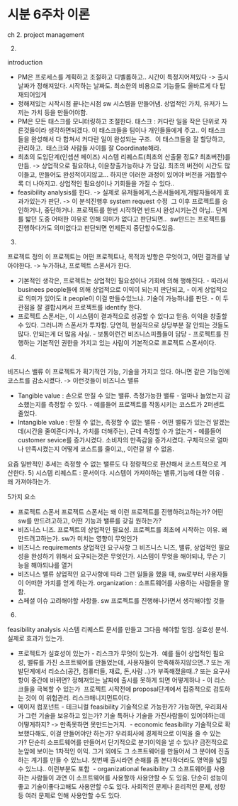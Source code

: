 # 시분 6주차 이론

ch 2. project management

2)
introduction

- PM은 프로세스를 계획하고 조절하고 디벨롭하고.. 시간이 특정지어져있다 -> 출시날짜가 정해져있다. 시작하는 날짜도. 최소한의 비용으로 기능들도 올바르게 다 탑재되어있게
- 정해져있는 시작시점 끝나는시점 sw 시스템을 만들어냄. 상업적인 가치, 유저가 느끼는 가치 등을 만들어야함.
- PM은 모든 태스크를 모니터링하고 조절한다. 태스크 : 커다란 일을 작은 단위로 자른것들이라 생각하면되겠다. 이 태스크들을 팀이나 개인들들에게 주고.. 이 태스크들을 완성해서 다 합쳐서 커다란 일이 완성되는 구조.  이 태스크들을 잘 할당하고, 관리하고.  태스크와 사람들 사이를 잘 Coordinate해라.
- 최초의 도입단계(인셉션 페이즈) 시스템 리퀘스트(최초의 산출물 정도? 최초버전)를 만듬. -> 상업적으로 필요하냐, 이윤창출가능하냐 가 담김. 최초의 버전이 시간도 많이들고, 만들어도 완성적이지않고… 하지만 이러한 과정이 있어야 버전을 거듭할수록 더 나아지고. 상업적인 필요성이나 기회들을 가질 수 있다..
- feasibility analysis를 한다. -> 실제로 유저들에게,스폰서들에게,개발자들에게 효과가있는가 판단. -> 이 분석진행후 system request 수정  그 이후 프로젝트를 승인하거나, 중단하거나. 프로젝트를 한번 시작하면 반드시 완성시키는건 아님.. 단계를 밟던 도중 어떠한 이유로 인해 의미가 없다고 판단되면..  sw만드는 프로젝트를 진행하다가도 의미없다고 판단되면 언제든지 중단할수도있음.

3)
프로젝트 정의
이 프로젝트는 어떤 프로젝트나, 목적과 뱡항은 무엇이고, 어떤 결과를 낳아야한다.
-> 누가하냐, 프로젝트 스폰서가 한다.

- 기본적인 생각은, 프로젝트는 상업적인 필요성이나 기회에 의해 행해진다. - 따라서 businees people들에 의해 상업적으로 이익이 되는지 판단되고, - 이게 상업적으로 의미가 있어도 it people이 이걸 만들수있느냐. 기술이 가능하냐를 판단. - 이 두 관점을 잘 결합시켜서 프로젝트를 identify 한다.
- 프로젝트 스폰서는, 이 시스템이 결과적으로 성공할 수 있다고 믿음. 이익을 창출할 수 있다. 그러니까 스폰서가 투자함. 당연히, 현실적으로 상당부분 잘 안되는 것들도 많다. 안되는게 더 많음 사실. - 보통이런건 비즈니스피플들이 담당 - 프로젝트를 진행하는 기본적인 권한을 가지고 있는 사람이 기본적으로 프로젝트 스폰서이다.

4)
비즈니스 밸류
이 프로젝트가 획기적인 기능, 기술을 가지고 있다.
아니면 같은 기능인에 코스트를 감소시켰다.
-> 이런것들이 비즈니스 밸류

- Tangible value : 손으로 만질 수 있는 밸류. 측정가능한 밸류 - 얼마나 늘었는지 감소했는지를 측정할 수 있다. - 예를들어 프로젝트를 작동시키는 코스트가 2퍼센트 줄었다.
- Intangible value : 만질 수 없는, 측정할 수 없는 밸류 - 어떤 밸류가 있는건 알겠는데(시간을 줄여준다거나, 가치를 더해주는), 근데 측정할 수가 없는거 - 예를들어 customer sevice를 증가시켰다. 소비자의 만족감을 증가시켰다. 구체적으로 얼마나 만족시켰는지 어떻게 코스트를 줄이고,, 이런걸 알 수 없음.

요즘 일반적인 추세는 측정할 수 없는 밸류도 다 정량적으로 환산해서 코스트적으로 계산한다.
5)
시스템 리퀘스트
: 문서이다. 시스템이 가져야하는 밸류,기능에 대한 이유 . 왜 가져야하는가.

5가지 요소
- 프로젝트 스폰서 프로젝트 스폰서는 왜 이런 프로젝트를 진행하려고하는가? 어떤 sw를 만드려고하고, 어떤 기능과 밸류를 갖길 원하는가?
- 비즈니스 니즈. 프로젝트의 상업적인 필요성. 프로젝트를 최초에 시작하는 이유. 왜 만드려고하는가. sw가 미치는 영향이 무엇인가
- 비즈니스 requirements 상업적인 요구사항 그 비즈니스 니즈, 밸류, 상업적인 필요성을 완성하기 위해서 요구되는것은 무엇인가. 시스템이 무엇을 해야되냐, 무슨 기능을 해야되냐를 열거
- 비즈니스 밸류 상업적인 요구사항에 따라 그런 일들을 했을 때, sw로부터 사용자들이 어떠한 가치를 얻게 하는가. organization : 소프트웨어를 사용하는 사람들을 말함.
- 스페셜 이슈 고려해야할 사항들. sw 프로젝트를 진행해나가면서 생각해야할 것들

6)
feasibility analysis 시스템 리퀘스트 문서를 만들고 그다음 해야할 일임. 실효성 분석. 실제로 효과가 있는가.
- 프로젝트가 실효성이 있는가 - 리스크가 무엇이 있는가.  예를 들어 상업적인 필요성, 밸류를 가진 소프트웨어를 만들었는데, 사용자들이 만족해하지않으면..? 또는 개발단계에서 리소스(공간, 컴퓨터들, 재료, 돈,사람 ..)가 부족해졌을때..? 또는 요구사항이 중간에 바뀌면? 정해져있는 날짜에 출시를 못하게 되면 어떻게하나 - 이 리스크들을 극복할 수 있는가  프로젝트 시작전에 proposal단계에서 집중적으로 검토하는 것이 이 위험관리. 리스크매니지먼트이다.
- 메이저 컴포넌트 - 테크니컬 feasibility 기술적으로 가능한가? 가능하면, 우리회사가 그런 기술을 보유하고 있는가? 기술 특허나 기술을 가진사람들이 있어야하는데 어떻게하지? -> 만족못하면 못만드는거지.  - economic feasibility 기술적으로 확보했다해도, 이걸 만들어야만 하는가? 우리회사에 경제적으로 이익을 줄 수 있는가? 단순히 소프트웨어를 만들어서 단기적으로 분기이익을 낼 수 있나? 금전적으로 눈앞에 보이는 1차적인 이익. 그거 외에도 그 소프트웨어를 만들어서 그 분야에 진출하는 계기를 만들 수 있느냐. 첫번째 출시라면 손해를 좀 본다하더라도 영역을 넓힐 수 있느냐.. 이런부분도 포함  - organizational feasibility 그 소프트웨어를 사용하는 사람들이 과연 이 소프트웨어를 사용할까 사용안할 수 도 있음. 단순히 성능이 좋고 기술이좋다고해도 사용안할 수도 있다. 사회적인 문제나 윤리적인 문제, 성향 등 여러 문제로 인해 사용안할 수도 있다.

